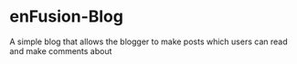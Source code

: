 # enFusion-Blog
A simple blog that allows the blogger to make posts which users can read and make comments about
